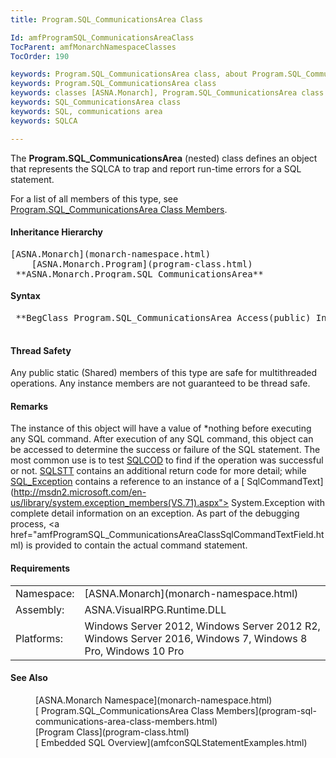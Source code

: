 ```yaml
---
title: Program.SQL_CommunicationsArea Class

Id: amfProgramSQL_CommunicationsAreaClass
TocParent: amfMonarchNamespaceClasses
TocOrder: 190

keywords: Program.SQL_CommunicationsArea class, about Program.SQL_CommunicationsArea class
keywords: Program.SQL_CommunicationsArea class
keywords: classes [ASNA.Monarch], Program.SQL_CommunicationsArea class
keywords: SQL_CommunicationsArea class
keywords: SQL, communications area
keywords: SQLCA

---
```


The **Program.SQL_CommunicationsArea** (nested) class defines an object that represents the SQLCA to trap and report run-time errors for a SQL statement.

For a list of all members of this type, see [ Program.SQL_CommunicationsArea Class Members](program-sql-communications-area-class-members.html).
<!--mine -->

#### Inheritance Hierarchy
<pre style="height: 47px">[ASNA.Monarch](monarch-namespace.html)
    [ASNA.Monarch.Program](program-class.html)
 **ASNA.Monarch.Program.SQL_CommunicationsArea** </pre>

#### Syntax
<pre class="syntax">
 **BegClass Program.SQL_CommunicationsArea Access(public) Inherits ASNA.Monarch.Program** 
      </pre>

#### Thread Safety
Any public static (Shared) members of this type are safe for multithreaded operations. Any instance members are not guaranteed to be thread safe.

#### Remarks
The instance of this object will have a value of *nothing before executing any SQL command. After execution of any SQL command, this object can be accessed to determine the success or failure of the SQL statement. The most common use is to test [ SQLCOD](program-sql-communications-area-class-sqlcod-field.html) to find if the operation was successful or not. [ SQLSTT](program-sql-communications-area-class-sqlsst-field.html) contains an additional return code for more detail; while [ SQL_Exception](program-sql-communications-area-class-sql-exception-field.html) contains a reference to an instance of a [ SqlCommandText](http://msdn2.microsoft.com/en-us/library/system.exception_members(VS.71).aspx"> System.Exception</a> with complete detail information on an exception. As part of the debugging process, <a href="amfProgramSQL_CommunicationsAreaClassSqlCommandTextField.html) is provided to contain the actual command statement.

#### Requirements
<table class="dttable" cellspacing="0" cellpadding="4" width="60%">
           <colgroup>
            <col width="15%" style="font-weight:bold" />
            <col width="85%" />
          </colgroup>
          <tr>
            <td>Namespace:</td>
            <td>[ASNA.Monarch](monarch-namespace.html)</td>
          </tr>
          <tr>
            <td>Assembly:</td>
            <td>ASNA.VisualRPG.Runtime.DLL</td>
          </tr>
         <tr>
            <td>Platforms:</td>
            <td> Windows Server 2012, Windows Server 2012 R2, Windows Server 2016, Windows 7, Windows 8 Pro, Windows 10 Pro</td>
         </tr>
</table>

#### See Also
<dl>
        <dd>[ASNA.Monarch
        Namespace](monarch-namespace.html)</dd>
        <dd>[
        Program.SQL_CommunicationsArea Class Members](program-sql-communications-area-class-members.html)</dd>
        <dd>[Program
        Class](program-class.html)</dd>
        <dd>[
        Embedded SQL Overview](amfconSQLStatementExamples.html)</dd></dl>

